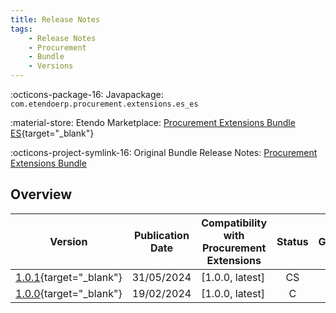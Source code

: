 ```yaml
---
title: Release Notes
tags:
    - Release Notes
    - Procurement
    - Bundle
    - Versions
---
```

:octicons-package-16: Javapackage: `com.etendoerp.procurement.extensions.es_es`

:material-store: Etendo Marketplace:  [Procurement Extensions Bundle ES](https://marketplace.etendo.cloud/#/product-details?module=F863020C58E94632A7134A8031A3AA9D){target="_blank"}

:octicons-project-symlink-16: Original Bundle Release Notes: [Procurement Extensions Bundle](../../bundles/procurement-extensions/release-notes.md)

## Overview

| Version | Publication Date | Compatibility with Procurement Extensions | Status | GitHub |
| --- | --- | --- | :----: | :----: |
| [1.0.1](https://github.com/etendosoftware/com.etendoerp.procurement.extensions.es_es/releases/tag/1.0.1){target="_blank"} | 31/05/2024 | [1.0.0, latest] | CS | :white_check_mark: |
| [1.0.0](https://github.com/etendosoftware/com.etendoerp.procurement.extensions.es_es/releases/tag/1.0.0){target="_blank"} | 19/02/2024 | [1.0.0, latest] | C | :white_check_mark: |